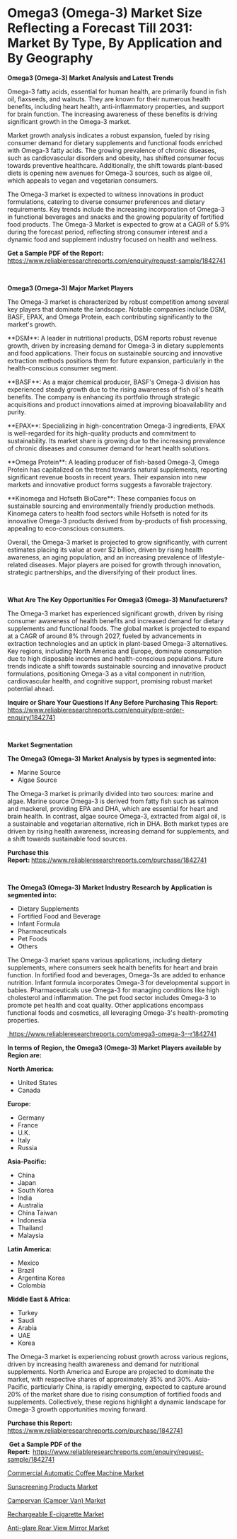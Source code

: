 <p><h1>Omega3 (Omega-3) Market Size Reflecting a Forecast Till 2031: Market By Type, By Application and By Geography</h1></p><p><strong>Omega3 (Omega-3) Market Analysis and Latest Trends</strong></p>
<p><p>Omega-3 fatty acids, essential for human health, are primarily found in fish oil, flaxseeds, and walnuts. They are known for their numerous health benefits, including heart health, anti-inflammatory properties, and support for brain function. The increasing awareness of these benefits is driving significant growth in the Omega-3 market.</p><p>Market growth analysis indicates a robust expansion, fueled by rising consumer demand for dietary supplements and functional foods enriched with Omega-3 fatty acids. The growing prevalence of chronic diseases, such as cardiovascular disorders and obesity, has shifted consumer focus towards preventive healthcare. Additionally, the shift towards plant-based diets is opening new avenues for Omega-3 sources, such as algae oil, which appeals to vegan and vegetarian consumers.</p><p>The Omega-3 market is expected to witness innovations in product formulations, catering to diverse consumer preferences and dietary requirements. Key trends include the increasing incorporation of Omega-3 in functional beverages and snacks and the growing popularity of fortified food products. The Omega-3 Market is expected to grow at a CAGR of 5.9% during the forecast period, reflecting strong consumer interest and a dynamic food and supplement industry focused on health and wellness.</p></p>
<p><strong>Get a Sample PDF of the Report:&nbsp;</strong> <a href="https://www.reliableresearchreports.com/enquiry/request-sample/1842741?utm_campaign=11&utm_medium=2&utm_source=Github&utm_content=ia&utm_term=19102024&utm_id=omega3-omega-3">https://www.reliableresearchreports.com/enquiry/request-sample/1842741</a></p>
<p>&nbsp;</p>
<p><strong>Omega3 (Omega-3) Major Market Players</strong></p>
<p><p>The Omega-3 market is characterized by robust competition among several key players that dominate the landscape. Notable companies include DSM, BASF, EPAX, and Omega Protein, each contributing significantly to the market's growth.</p><p>**DSM**: A leader in nutritional products, DSM reports robust revenue growth, driven by increasing demand for Omega-3 in dietary supplements and food applications. Their focus on sustainable sourcing and innovative extraction methods positions them for future expansion, particularly in the health-conscious consumer segment.</p><p>**BASF**: As a major chemical producer, BASF's Omega-3 division has experienced steady growth due to the rising awareness of fish oil's health benefits. The company is enhancing its portfolio through strategic acquisitions and product innovations aimed at improving bioavailability and purity.</p><p>**EPAX**: Specializing in high-concentration Omega-3 ingredients, EPAX is well-regarded for its high-quality products and commitment to sustainability. Its market share is growing due to the increasing prevalence of chronic diseases and consumer demand for heart health solutions.</p><p>**Omega Protein**: A leading producer of fish-based Omega-3, Omega Protein has capitalized on the trend towards natural supplements, reporting significant revenue boosts in recent years. Their expansion into new markets and innovative product forms suggests a favorable trajectory.</p><p>**Kinomega and Hofseth BioCare**: These companies focus on sustainable sourcing and environmentally friendly production methods. Kinomega caters to health food sectors while Hofseth is noted for its innovative Omega-3 products derived from by-products of fish processing, appealing to eco-conscious consumers.</p><p>Overall, the Omega-3 market is projected to grow significantly, with current estimates placing its value at over $2 billion, driven by rising health awareness, an aging population, and an increasing prevalence of lifestyle-related diseases. Major players are poised for growth through innovation, strategic partnerships, and the diversifying of their product lines.</p></p>
<p>&nbsp;</p>
<p><strong>What Are The Key Opportunities For Omega3 (Omega-3) Manufacturers?</strong></p>
<p><p>The Omega-3 market has experienced significant growth, driven by rising consumer awareness of health benefits and increased demand for dietary supplements and functional foods. The global market is projected to expand at a CAGR of around 8% through 2027, fueled by advancements in extraction technologies and an uptick in plant-based Omega-3 alternatives. Key regions, including North America and Europe, dominate consumption due to high disposable incomes and health-conscious populations. Future trends indicate a shift towards sustainable sourcing and innovative product formulations, positioning Omega-3 as a vital component in nutrition, cardiovascular health, and cognitive support, promising robust market potential ahead.</p></p>
<p><strong>Inquire or Share Your Questions If Any Before Purchasing This Report:</strong> <a href="https://www.reliableresearchreports.com/enquiry/pre-order-enquiry/1842741?utm_campaign=11&utm_medium=2&utm_source=Github&utm_content=ia&utm_term=19102024&utm_id=omega3-omega-3">https://www.reliableresearchreports.com/enquiry/pre-order-enquiry/1842741</a></p>
<p>&nbsp;</p>
<p><strong>Market Segmentation</strong></p>
<p><strong>The Omega3 (Omega-3) Market Analysis by types is segmented into:</strong></p>
<p><ul><li>Marine Source</li><li>Algae Source</li></ul></p>
<p><p>The Omega-3 market is primarily divided into two sources: marine and algae. Marine source Omega-3 is derived from fatty fish such as salmon and mackerel, providing EPA and DHA, which are essential for heart and brain health. In contrast, algae source Omega-3, extracted from algal oil, is a sustainable and vegetarian alternative, rich in DHA. Both market types are driven by rising health awareness, increasing demand for supplements, and a shift towards sustainable food sources.</p></p>
<p><strong>Purchase this Report:&nbsp;</strong><a href="https://www.reliableresearchreports.com/purchase/1842741?utm_campaign=11&utm_medium=2&utm_source=Github&utm_content=ia&utm_term=19102024&utm_id=omega3-omega-3">https://www.reliableresearchreports.com/purchase/1842741</a></p>
<p>&nbsp;</p>
<p><strong>The Omega3 (Omega-3) Market Industry Research by Application is segmented into:</strong></p>
<p><ul><li>Dietary Supplements</li><li>Fortified Food and Beverage</li><li>Infant Formula</li><li>Pharmaceuticals</li><li>Pet Foods</li><li>Others</li></ul></p>
<p><p>The Omega-3 market spans various applications, including dietary supplements, where consumers seek health benefits for heart and brain function. In fortified food and beverages, Omega-3s are added to enhance nutrition. Infant formula incorporates Omega-3 for developmental support in babies. Pharmaceuticals use Omega-3 for managing conditions like high cholesterol and inflammation. The pet food sector includes Omega-3 to promote pet health and coat quality. Other applications encompass functional foods and cosmetics, all leveraging Omega-3's health-promoting properties.</p></p>
<p><a href="https://www.reliableresearchreports.com/omega3-omega-3--r1842741?utm_campaign=11&utm_medium=2&utm_source=Github&utm_content=ia&utm_term=19102024&utm_id=omega3-omega-3">&nbsp;https://www.reliableresearchreports.com/omega3-omega-3--r1842741</a></p>
<p><strong>In terms of Region, the Omega3 (Omega-3) Market Players available by Region are:</strong></p>
<p>
    <p> <strong> North America: </strong>
        <ul>
            <li>United States</li>
            <li>Canada</li>
        </ul>
        </p> 
    <p> <strong> Europe: </strong>
        <ul>
            <li>Germany</li>
            <li>France</li>
            <li>U.K.</li>
            <li>Italy</li>
            <li>Russia</li>
        </ul>
        </p> 
    <p> <strong> Asia-Pacific: </strong>
        <ul>
            <li>China</li>
            <li>Japan</li>
            <li>South Korea</li>
            <li>India</li>
            <li>Australia</li>
            <li>China Taiwan</li>
            <li>Indonesia</li>
            <li>Thailand</li>
            <li>Malaysia</li>
        </ul>
        </p> 
    <p> <strong> Latin America: </strong>
        <ul>
            <li>Mexico</li>
            <li>Brazil</li>
            <li>Argentina Korea</li>
            <li>Colombia</li>
        </ul>
        </p> 
    <p> <strong> Middle East & Africa: </strong>
        <ul>
            <li>Turkey</li>
            <li>Saudi</li>
            <li>Arabia</li>
            <li>UAE</li>
            <li>Korea</li>
        </ul>
    </p>
    </p>
<p><p>The Omega-3 market is experiencing robust growth across various regions, driven by increasing health awareness and demand for nutritional supplements. North America and Europe are projected to dominate the market, with respective shares of approximately 35% and 30%. Asia-Pacific, particularly China, is rapidly emerging, expected to capture around 20% of the market share due to rising consumption of fortified foods and supplements. Collectively, these regions highlight a dynamic landscape for Omega-3 growth opportunities moving forward.</p></p>
<p><strong>Purchase this Report: </strong><a href="https://www.reliableresearchreports.com/purchase/1842741?utm_campaign=11&utm_medium=2&utm_source=Github&utm_content=ia&utm_term=19102024&utm_id=omega3-omega-3">https://www.reliableresearchreports.com/purchase/1842741</a></p>
<p>&nbsp;<strong>Get a Sample PDF of the Report:&nbsp;&nbsp;</strong><a href="https://www.reliableresearchreports.com/enquiry/request-sample/1842741?utm_campaign=11&utm_medium=2&utm_source=Github&utm_content=ia&utm_term=19102024&utm_id=omega3-omega-3">https://www.reliableresearchreports.com/enquiry/request-sample/1842741</a></p>
<p><strong></strong></p>
<p><p><a href="https://issuu.com/reportprime-2/docs/commercial-automatic-coffee-machine_a878bae13bc201?utm_campaign=11&utm_medium=2&utm_source=Github&utm_content=ia&utm_term=19102024&utm_id=omega3-omega-3">Commercial Automatic Coffee Machine Market</a></p><p><a href="https://github.com/lawriesievelwij/Market-Research-Report-List-1/blob/main/sunscreening-products-market.md?utm_campaign=11&utm_medium=2&utm_source=Github&utm_content=ia&utm_term=19102024&utm_id=omega3-omega-3">Sunscreening Products Market</a></p><p><a href="https://github.com/ambertqocronceb/Market-Research-Report-List-1/blob/main/campervan-camper-van-market.md?utm_campaign=11&utm_medium=2&utm_source=Github&utm_content=ia&utm_term=19102024&utm_id=omega3-omega-3">Campervan (Camper Van) Market</a></p><p><a href="https://www.linkedin.com/pulse/insights-rechargeable-e-cigarette-industry-market-financial-status-pjbtf?utm_campaign=11&utm_medium=2&utm_source=Github&utm_content=ia&utm_term=19102024&utm_id=omega3-omega-3">Rechargeable E-cigarette Market</a></p><p><a href="https://www.linkedin.com/pulse/global-anti-glare-rear-view-mirror-market-trends-forecasts-strategic-ona0f?utm_campaign=11&utm_medium=2&utm_source=Github&utm_content=ia&utm_term=19102024&utm_id=omega3-omega-3">Anti-glare Rear View Mirror Market</a></p></p>